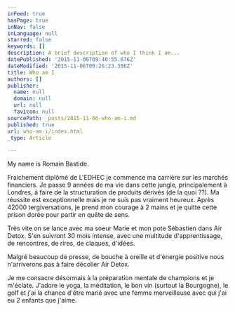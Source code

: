 ```yaml
---
inFeed: true
hasPage: true
inNav: false
inLanguage: null
starred: false
keywords: []
description: A brief description of who I think I am...
datePublished: '2015-11-06T09:40:55.676Z'
dateModified: '2015-11-06T09:26:23.386Z'
title: Who am I
authors: []
publisher:
  name: null
  domain: null
  url: null
  favicon: null
sourcePath: _posts/2015-11-06-who-am-i.md
published: true
url: who-am-i/index.html
_type: Article

---
```

My name is Romain Bastide.

Fraichement diplômé de L'EDHEC je commence ma carrière sur les marchés financiers.
Je passe 9 années de ma vie dans cette jungle, principalement à Londres, à faire de la
structuration de produits dérivés (de la quoi ??). Ma réussite est exceptionnelle mais je ne
suis pas vraiment heureux. Après 42000 tergiversations, je prend mon courage à 2 mains
et je quitte cette prison dorée pour partir en quête de sens. 

Très vite on se lance avec ma
soeur Marie et mon pote Sébastien dans Air Detox. S'en suivront 30 mois intense, avec
une multitude d'apprentissage, de rencontres, de rires, de claques, d'idées. 

Malgré
beaucoup de presse, de bouche à oreille et d'énergie positive nous n'arriverons pas à
faire décoller Air Detox. 

Je me consacre désormais à la préparation mentale de
champions et je m'éclate. J'adore le yoga, la méditation, le bon vin (surtout la
Bourgogne), le golf et j'ai la chance d'être marié avec une femme merveilleuse avec qui
j'ai eu 2 enfants que j'aime.